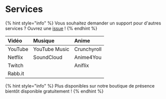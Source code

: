 # Services

{% hint style="info" %}
Vous souhaitez demander un support pour d'autres services ? Ouvrez une [issue](https://github.com/Timeraa/PreMiD/issues/new?template=service_request.md) !
{% endhint %}

| Vidéo | Musique | Anime |
| :--- | :--- | :--- |
| YouTube | YouTube Music | Crunchyroll |
| Netflix | SoundCloud | Anime4You |
| Twitch |  | Aniflix |
| Rabb.it |  |  |

{% hint style="info" %}
Plus disponibles sur notre boutique de présence bientôt disponible gratuitement !
{% endhint %}



